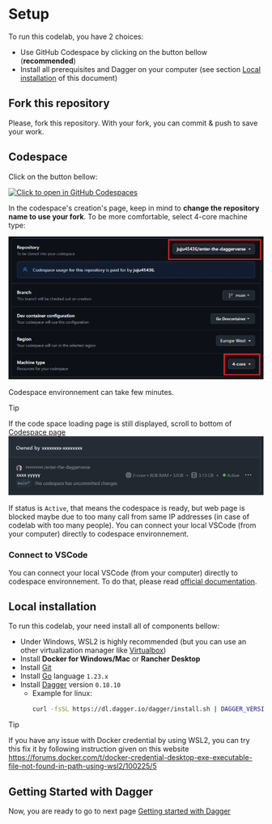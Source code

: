 # Setup

To run this codelab, you have 2 choices:

- Use GitHub Codespace by clicking on the button bellow (**recommended**)
- Install all prerequisites and Dagger on your computer (see section [Local installation](#local-installation) of this document)

## Fork this repository

Please, fork this repository. With your fork, you can commit & push to save your work.

## Codespace

Click on the button bellow:

[![Click to open in GitHub Codespaces](https://github.com/codespaces/badge.svg)](https://codespaces.new/jhaumont/enter-the-daggerverse)

In the codespace's creation's page, keep in mind to **change the repository name to use your fork**. To be more comfortable, select 4-core machine type:

![](../codespace.png)

Codespace environnement can take few minutes.

> [!TIP]
> If the code space loading page is still displayed, scroll to bottom of [Codespace page](https://github.com/codespaces/) 
> ![](../codespace-2.png)
>
> If status is `Active`, that means the codespace is ready, but web page is blocked maybe due to too many call from same IP addresses (in case of codelab with too many people). You can connect your local VSCode (from your computer) directly to codespace environnement.

### Connect to VSCode

You can connect your local VSCode (from your computer) directly to codespace environnement. To do that, please read [official documentation](https://docs.github.com/en/codespaces/developing-in-a-codespace/using-github-codespaces-in-visual-studio-code).

## Local installation

To run this codelab, your need install all of components bellow:

- Under Windows, WSL2 is highly recommended (but you can use an other virtualization manager like [Virtualbox](https://www.virtualbox.org))
- Install **Docker for Windows/Mac** or **Rancher Desktop**
- Install [Git](https://git-scm.com/)
- Install [Go](https://go.dev/doc/install) language `1.23.x`
- Install [Dagger](https://docs.dagger.io/install/) version `0.18.10`
  - Example for linux:
    ```bash
    curl -fsSL https://dl.dagger.io/dagger/install.sh | DAGGER_VERSION=0.18.10 BIN_DIR=$HOME/.local/bin sh
    ```

> [!TIP]
> If you have any issue with Docker credential by using WSL2, you can try this fix it by following instruction given on this website https://forums.docker.com/t/docker-credential-desktop-exe-executable-file-not-found-in-path-using-wsl2/100225/5

## Getting Started with Dagger

Now, you are ready to go to next page [Getting started with Dagger](02-getting-started-with-Dagger.md)
